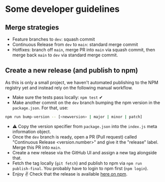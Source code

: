# Some developer guidelines


## Merge strategies

- Feature branches to `dev`: squash commit
- Continuous Release from `dev` to `main`: standard merge commit
- Hotfixes: branch off `main`, merge PR into `main` via squash commit, then merge back `main` to `dev` via standard merge commit.


## Create a new release (and publish to npm)

As this is only a small project, we haven't automated publishing to the NPM registry yet and instead rely on the following manual workflow.

- Make sure the tests pass locally: `npm test` ✔
- Make another commit on the `dev` branch bumping the npm version in the `package.json`. For that, use:
```sh
npm run bump-version -- [<newversion> | major | minor | patch]
```
- ⚠ Copy the version specifier from `package.json` into the `index.js` meta information object.
- Once the `dev` branch is ready, open a PR (Pull request) called "Continuous Release <version.number>" and give it the "release" label. Merge this PR into `main`.
- Create a new release via the GitHub UI and assign a new tag alongside that.
- Fetch the tag locally (`git fetch`) and publish to npm via `npm run publish-final`. You probably have to login to npm first (`npm login`).
- Enjoy ✌ Check that the release is available [here on npm](https://www.npmjs.com/package/eslint-plugin-erb).


